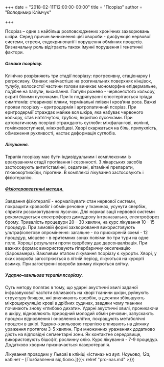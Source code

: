 +++
date = "2018-02-11T12:00:00-00:00"
title = "Псоріаз"
author = "Володимир Клімчук"

+++

Псоріаз – одне з найбільш розповсюджених хронічних захворювань шкіри. Серед причин виникнення цієї хвороби - дисфункція нервової системи, стреси, ендокринопатії і порушення обмінних процесів. Визначальну роль відіграють також імунні порушення і генетичні фактори.
 
##### Ознаки псоріазу.

Клінічно розрізняють три стадії псоріазу: прогресивну, стаціонарну і регресивну. Ознаки: найчастіше на розгинальних поверхнях кінцівок, тулубу, волосистої частини голови виникає мономорфне епідермальне, подібне на папули, висипання. Папули рожево - червонястого кольору, вкриті білими лусочками. При їх подряпуванні спостерігається тріада симптомів: стеаринові плями, термінальні плівки і кров’яна роса. Важкі прояви псоріазу – еритродермія і артропатичний псоріаз. При еритродермії страждає майже вся шкіра, яка набуває червоного кольору, стає натягнутою, грубою, вкритою лусочками. При артопатичному псоріазі страждають суглоби: міжфалангові, колінні, гомілковоступневі, міжхребцеві. Хворі скаржаться на біль, припухлість, обмеження рухливості, настає деформація суглобів.

##### Лікування.

Терапія псоріазу має бути індивідуальним і комплексним із врахуванням стадії протікання і сезонності. З лікарських засобів застосовують антигістамінні, седативні, вітамінні препарати, глюкокортикоїди, пірогени. В комплексі лікування застосовують і фізіотерапію.

##### [Фізіотерапевтичні методи.](https://www.facebook.com/rodovid.center/photos/a.410236529721921/413469469398627/?type=3&__xts__%5B0%5D=68.ARBoI3l0kFBvwlZdeMn0UO_kigN0uACoqsmC2RrN0bNBU6aYvZ2if69Mm7OO_gaPzvt86qMte_nd4GSIN-zyxH1sFog6hF7Y_ccq9z5gc5ybKurMJY0nFRTinwvo0nERzqdNXYg6_eW0eEHW0F9aMHNsuXFrTh8er5jeMk8jta0GlmjSMiJFkqW0RMSwnkzWX_hb2qS8X7nwJN8WDucO1rv0Vmzxx2kExBHZSjmlmO_HhSw0fFveyqfJapHgUCrWz2ScanisYfQiLZiKEoe1bQvdDDda6lA71qwUwzxT3zbJhTC10V2whbR3YoK7fmfX_ISzeLGSe_OZmHeVbsoTHIQ&__tn__=-R)

Завдання фізіотерапії - нормалізувати стан нервової системи, покращити кровообіг і обмін речовин у тканинах, усунути свербіж, сприяти розсмоктуванню лусочок. Для нормалізації нервової системи рекомендується електрофорез димедролу інтраназально, електрофорез брому. Тривалість процедури 20 – 30 хвилин, на курс лікування 10 - 15 процедур. При зимовій формі захворювання використовують ультрафіолетове опромінення: загальне - по прискореній схемі - 12 процедур, місцеве - в еритемних зонах полями по три тури на одне поле. Хороші результати проти свербежу дає дарсонвалізація. При важких формах використовують гіпербаричну оксигенацію (барокамера).  Важливим етапом лікування псоріазу є курорти. Хворі, у яких хвороба загострюється в літній період, лікуються на курорті взимку. При загостренні хвороби взимку лікуються влітку.

##### Ударно–хвильова терапія псоріазу.

Суть методу полягає в тому, що ударні акустичні хвилі заданої інфразвукової частоти впливають на хворі тканини шкіри, руйнують структуру бляшок, які викликають свербіж, в десятки збільшують мікроциркуляцію крові в дрібних судинах, завдяки чому тканини починають знову «глибоко дихати». Ударні акустичні хвилі, проникаючи в шкіру, відновлюють природний молодий обмін речовин, запускають процеси відновлення і оновлення клітин, покращують метаболічні процеси в шкірі. Ударно–хвильовою терапією впливають на ділянку ураження протягом 3-5 хвилин. При множинних ураженнях додатково діють на відповідні сегментарні зони. Як контактне середовище, використовують бішофіт, рослинну олію. Курс лікування - 7-9 процедур. Додатково хворим призначається лазеротерапія.

Лікування проводим у Львові в клініці «Істина» *на вул. Наукова, 12а,* кабінет – [Позбавлення від болю.]({{< relref "pro-nas.md" >}}) 
